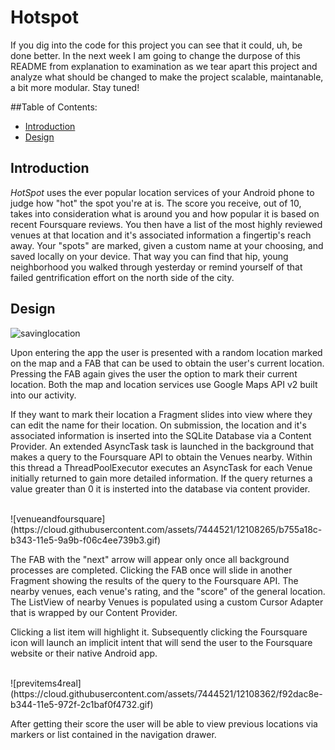 # Hotspot

If you dig into the code for this project you can see that it could, uh, be done better.  In the next week I am going to change the durpose of this README from explanation to examination as we tear apart this project and analyze what should be changed to make the project scalable, maintanable, a bit more modular.  Stay tuned!

##Table of Contents:
* [Introduction](#introduction)
* [Design](#design)

## <a name="introduction"></a>Introduction
<i>HotSpot</i> uses the ever popular location services of your Android phone to judge how "hot" the spot you're at is.
The score you receive, out of 10, takes into consideration what is around you and how popular it is based on recent Foursquare reviews.
You then have a list of the most highly reviewed venues at that location and it's associated information a fingertip's reach away.
Your "spots" are marked, given a custom name at your choosing, and saved locally on your device.
That way you can find that hip, young neighborhood you walked through yesterday or remind yourself of that failed gentrification effort
on the north side of the city.

## <a name="design"></a>Design

![savinglocation](https://cloud.githubusercontent.com/assets/7444521/12108261/a3468148-b343-11e5-907f-dd1fb9d885f3.gif)

Upon entering the app the user is presented with a random location marked on the map and a FAB that can be used to obtain the user's current 
location.  Pressing the FAB again gives the user the option to mark their current location.  Both the map and location services use
Google Maps API v2 built into our activity.  

If they want to mark their location a Fragment slides into view where they can edit the 
name for their location.  On submission, the location and it's associated information is inserted into the SQLite Database via a Content Provider.
An extended AsyncTask task is launched in the background that makes a query to the Foursquare API to obtain the Venues nearby.  Within this
thread a ThreadPoolExecutor executes an AsyncTask for each Venue initially returned to gain more detailed information.  If the query returnes
a value greater than 0 it is insterted into the database via content provider.

<br>
![venueandfoursquare](https://cloud.githubusercontent.com/assets/7444521/12108265/b755a18c-b343-11e5-9a9b-f06c4ee739b3.gif)

The FAB with the "next" arrow will appear only once all background processes are completed.  Clicking the FAB once will slide in another
Fragment showing the results of the query to the Foursquare API.  The nearby venues, each venue's rating, and the "score" of the general 
location.  The ListView of nearby Venues is populated using a custom Cursor Adapter that is wrapped by our Content Provider.  

Clicking a list item will highlight it.  Subsequently clicking the Foursquare icon will launch an implicit intent that will send the user 
to the Foursquare website or their native Android app.

<br>
![previtems4real](https://cloud.githubusercontent.com/assets/7444521/12108362/f92dac8e-b344-11e5-972f-2c1baf0f4732.gif)

After getting their score the user will be able to view previous locations via markers or list contained in the navigation drawer.



